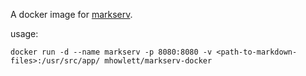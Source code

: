 
A docker image for [markserv](https://github.com/F1LT3R/markserv).

usage:

`docker run -d --name markserv -p 8080:8080 -v <path-to-markdown-files>:/usr/src/app/ mhowlett/markserv-docker`



